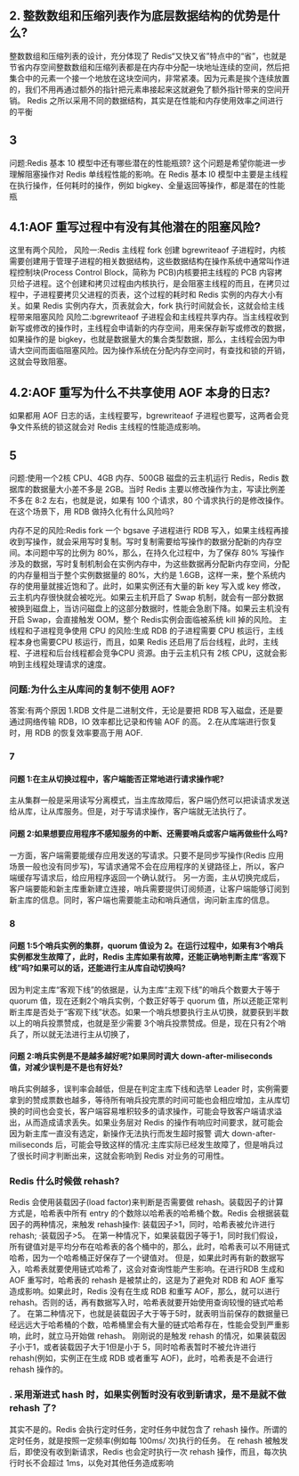 ## 2. 整数数组和压缩列表作为底层数据结构的优势是什么?

整数数组和压缩列表的设计，充分体现了 Redis“又快又省”特点中的“省”，也就是节省内存空间整数数组和压缩列表都是在内存中分配一块地址连续的空间，然后把集合中的元素一个接一个地放在这块空间内，非常紧凑。因为元素是挨个连续放置的，我们不用再通过额外的指针把元素串接起来这就避免了额外指针带来的空间开销。
Redis 之所以采用不同的数据结构，其实是在性能和内存使用效率之间进行的平衡

## 3

问题:Redis 基本 10 模型中还有哪些潜在的性能瓶颈?
这个问题是希望你能进一步理解阻塞操作对 Redis 单线程性能的影响。在 Redis 基本 I0 模型中主要是主线程在执行操作，任何耗时的操作，例如 bigkey、全量返回等操作，都是潜在的性能瓶

## 4.1:AOF 重写过程中有没有其他潜在的阻塞风险?

这里有两个风险，
风险一:Redis 主线程 fork 创建 bgrewriteaof 子进程时，内核需要创建用于管理子进程的相关数据结构，这些数据结构在操作系统中通常叫作进程控制块(Process Control Block，简称为 PCB)内核要把主线程的 PCB 内容拷贝给子进程。这个创建和拷贝过程由内核执行，是会阻塞主线程的而且，在拷贝过程中，子进程要拷贝父进程的页表，这个过程的耗时和 Redis 实例的内存大小有关。如果 Redis 实例内存大，页表就会大，fork 执行时间就会长，这就会给主线程带来阻塞风险
风险二:bgrewriteaof 子进程会和主线程共享内存。当主线程收到新写或修改的操作时，主线程会申请新的内存空间，用来保存新写或修改的数据，如果操作的是 bigkey，也就是数据量大的集合类型数据，那么，主线程会因为申请大空间而面临阻塞风险。因为操作系统在分配内存空间时，有查找和锁的开销，这就会导致阻塞。

## 4.2:AOF 重写为什么不共享使用 AOF 本身的日志?

如果都用 AOF 日志的话，主线程要写，bgrewriteaof 子进程也要写，这两者会竞争文件系统的锁这就会对 Redis 主线程的性能造成影响。

## 5

问题:使用一个2核 CPU、4GB 内存、500GB 磁盘的云主机运行 Redis，Redis 数据库的数据量大小差不多是 2GB。当时 Redis 主要以修改操作为主，写读比例差不多在 8:2 左右，也就是说，如果有 100 个请求，80 个请求执行的是修改操作。在这个场景下，用 RDB 做持久化有什么风险吗?

内存不足的风险:Redis fork 一个 bgsave 子进程进行 RDB 写入，如果主线程再接收到写操作，就会采用写时复制。写时复制需要给写操作的数据分配新的内存空间。本问题中写的比例为 80%，那么，在持久化过程中，为了保存 80% 写操作涉及的数据，写时复制机制会在实例内存中，为这些数据再分配新内存空间，分配的内存量相当于整个实例数据量的 80%，大约是 1.6GB，这样一来，整个系统内存的使用量就接近饱和了。此时，如果实例还有大量的新 key 写入或 key 修改，云主机内存很快就会被吃光。如果云主机开启了 Swap 机制，就会有一部分数据被换到磁盘上，当访问磁盘上的这部分数据时，性能会急剧下降。如果云主机没有开启 Swap，会直接触发 OOM，整个 Redis实例会面临被系统 kill 掉的风险。
主线程和子进程竞争使用 CPU 的风险:生成 RDB 的子进程需要 CPU 核运行，主线程本身也需要CPU 核运行，而且，如果 Redis 还启用了后台线程，此时，主线程、子进程和后台线程都会竞争CPU 资源。由于云主机只有 2核 CPU，这就会影响到主线程处理请求的速度。

### 问题:为什么主从库间的复制不使用 AOF?

答案:有两个原因
1.RDB 文件是二进制文件，无论是要把 RDB 写入磁盘，还是要通过网络传输 RDB，IO 效率都比记录和传输 AOF 的高。
2.在从库端进行恢复时，用 RDB 的恢复效率要高于用 AOF.

### 7

#### 问题 1:在主从切换过程中，客户端能否正常地进行请求操作呢?

主从集群一般是采用读写分离模式，当主库故障后，客户端仍然可以把读请求发送给从库，让从库服务。但是，对于写请求操作，客户端就无法执行了。

#### 问题 2:如果想要应用程序不感知服务的中断、还需要哨兵或客户端再做些什么吗?

一方面，客户端需要能缓存应用发送的写请求。只要不是同步写操作(Redis 应用场景一般也没有同步写)，写请求通常不会在应用程序的关键路径上，所以，客户端缓存写请求后，给应用程序返回一个确认就行。
另一方面，主从切换完成后，客户端要能和新主库重新建立连接，哨兵需要提供订阅频道，让客户端能够订阅到新主库的信息。同时，客户端也需要能主动和哨兵通信，询问新主库的信息。

### 8

#### 问题 1:5个哨兵实例的集群，quorum 值设为 2。在运行过程中，如果有3个哨兵实例都发生故障了，此时，Redis 主库如果有故障，还能正确地判断主库“客观下线”吗?如果可以的话，还能进行主从库自动切换吗?

因为判定主库“客观下线”的依据是，认为主库“主观下线”的哨兵个数要大于等于 quorum 值，现在还剩2个哨兵实例，个数正好等于 quorum 值，所以还能正常判断主库是否处于“客观下线”状态。如果一个哨兵想要执行主从切换，就要获到半数以上的哨兵投票赞成，也就是至少需要 3个哨兵投票赞成。但是，现在只有2个哨兵了，所以就无法进行主从切换了，

#### 问题 2:哨兵实例是不是越多越好呢?如果同时调大 down-after-miliseconds 值，对减少误判是不是也有好处?

哨兵实例越多，误判率会越低，但是在判定主库下线和选举 Leader 时，实例需要拿到的赞成票数也越多，等待所有哨兵投完票的时间可能也会相应增加，主从库切换的时间也会变长，客户端容易堆积较多的请求操作，可能会导致客户端请求溢出，从而造成请求丢失。如果业务层对 Redis 的操作有响应时间要求，就可能会因为新主库一直没有选定，新操作无法执行而发生超时报警
调大 down-after-miliseconds 后，可能会导致这样的情况:主库实际已经发生故障了，但是哨兵过了很长时间才判断出来，这就会影响到 Redis 对业务的可用性。

### Redis 什么时候做 rehash?

Redis 会使用装载因子(load factor)来判断是否需要做 rehash。装载因子的计算方式是，哈希表中所有 entry 的个数除以哈希表的哈希桶个数。Redis 会根据装载因子的两种情况，来触发 rehash操作:
装载因子>1，同时，哈希表被允许进行 rehash;
·装载因子>5。
在第一种情况下，如果装载因子等于1，同时我们假设，所有键值对是平均分布在哈希表的各个桶中的，那么，此时，哈希表可以不用链式哈希，因为一个哈希桶正好保存了一个键值对。
但是，如果此时再有新的数据写入，哈希表就要使用链式哈希了，这会对查询性能产生影响。在进行RDB 生成和 AOF 重写时，哈希表的 rehash 是被禁止的，这是为了避免对 RDB 和 AOF 重写造成影响。如果此时，Redis 没有在生成 RDB 和重写 AOF，那么，就可以进行 rehash。否则的话，再有数据写入时，哈希表就要开始使用查询较慢的链式哈希了。
在第二种情况下，也就是装载因子大于等于5时，就表明当前保存的数据量已经远远大于哈希桶的个数，哈希桶里会有大量的链式哈希存在，性能会受到严重影响，此时，就立马开始做 rehash。
刚刚说的是触发 rehash 的情况，如果装载因子小于1，或者装载因子大于1但是小于 5，同时哈希表暂时不被允许进行 rehash(例如，实例正在生成 RDB 或者重写 AOF)，此时，哈希表是不会进行 rehash 操作的。

### . 采用渐进式 hash 时，如果实例暂时没有收到新请求，是不是就不做 rehash 了?

其实不是的。Redis 会执行定时任务，定时任务中就包含了 rehash 操作。所谓的定时任务，就是按照一定频率(例如每 100ms/ 次)执行的任务。
在 rehash 被触发后，即使没有收到新请求，Redis 也会定时执行一次 rehash 操作，而且，每次执行时长不会超过 1ms，以免对其他任务造成影响
